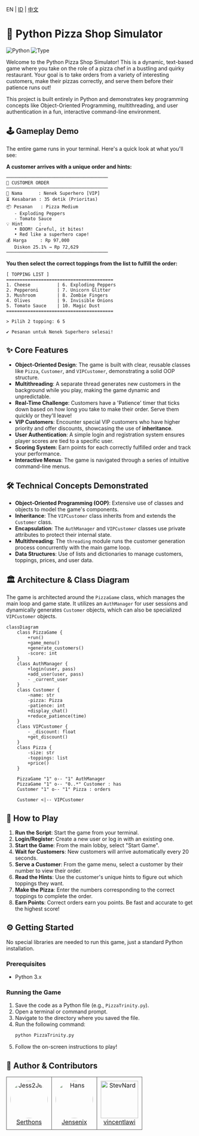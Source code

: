 EN | [ID](docs/READMEid.md) | [中文](docs/READMEcn.md)
# 🍕 Python Pizza Shop Simulator

![Python](https://img.shields.io/badge/python-3.x-blue.svg)
![Type](https://img.shields.io/badge/type-school_project-green.svg)

Welcome to the Python Pizza Shop Simulator! This is a dynamic, text-based game where you take on the role of a pizza chef in a bustling and quirky restaurant. Your goal is to take orders from a variety of interesting customers, make their pizzas correctly, and serve them before their patience runs out!

This project is built entirely in Python and demonstrates key programming concepts like Object-Oriented Programming, multithreading, and user authentication in a fun, interactive command-line environment.

## 🕹️ Gameplay Demo

The entire game runs in your terminal. Here's a quick look at what you'll see:

**A customer arrives with a unique order and hints:**
```
──────────────────────────────────────
🍕 CUSTOMER ORDER
──────────────────────────────────────
👤 Nama      : Nenek Superhero [VIP]
⏳ Kesabaran : 35 detik (Prioritas)
📦 Pesanan   : Pizza Medium
   - Exploding Peppers
   - Tomato Sauce
💡 Hint      :
   • BOOM! Careful, it bites!
   • Red like a superhero cape!
💰 Harga     : Rp 97,000
   Diskon 25.1% → Rp 72,629
──────────────────────────────────────
```

**You then select the correct toppings from the list to fulfill the order:**
```
[ TOPPING LIST ]
========================================
1. Cheese          | 6. Exploding Peppers
2. Pepperoni       | 7. Unicorn Glitter
3. Mushroom        | 8. Zombie Fingers
4. Olives          | 9. Invisible Onions
5. Tomato Sauce    | 10. Magic Dust
========================================

> Pilih 2 topping: 6 5

✔ Pesanan untuk Nenek Superhero selesai!
```

## ✨ Core Features

-   **Object-Oriented Design**: The game is built with clear, reusable classes like `Pizza`, `Customer`, and `VIPCustomer`, demonstrating a solid OOP structure.
-   **Multithreading**: A separate thread generates new customers in the background while you play, making the game dynamic and unpredictable.
-   **Real-Time Challenge**: Customers have a 'Patience' timer that ticks down based on how long you take to make their order. Serve them quickly or they'll leave!
-   **VIP Customers**: Encounter special VIP customers who have higher priority and offer discounts, showcasing the use of **inheritance**.
-   **User Authentication**: A simple login and registration system ensures player scores are tied to a specific user.
-   **Scoring System**: Earn points for each correctly fulfilled order and track your performance.
-   **Interactive Menus**: The game is navigated through a series of intuitive command-line menus.

## 🛠️ Technical Concepts Demonstrated

-   **Object-Oriented Programming (OOP)**: Extensive use of classes and objects to model the game's components.
-   **Inheritance**: The `VIPCustomer` class inherits from and extends the `Customer` class.
-   **Encapsulation**: The `AuthManager` and `VIPCustomer` classes use private attributes to protect their internal state.
-   **Multithreading**: The `threading` module runs the customer generation process concurrently with the main game loop.
-   **Data Structures**: Use of lists and dictionaries to manage customers, toppings, prices, and user data.

## 🏛️ Architecture & Class Diagram

The game is architected around the `PizzaGame` class, which manages the main loop and game state. It utilizes an `AuthManager` for user sessions and dynamically generates `Customer` objects, which can also be specialized `VIPCustomer` objects.

```mermaid
classDiagram
    class PizzaGame {
        +run()
        +game_menu()
        +generate_customers()
        -score: int
    }
    class AuthManager {
        +login(user, pass)
        +add_user(user, pass)
        - _current_user
    }
    class Customer {
        -name: str
        -pizza: Pizza
        -patience: int
        +display_chat()
        +reduce_patience(time)
    }
    class VIPCustomer {
        - _discount: float
        +get_discount()
    }
    class Pizza {
        -size: str
        -toppings: list
        +price()
    }

    PizzaGame "1" o-- "1" AuthManager
    PizzaGame "1" o-- "0..*" Customer : has
    Customer "1" o-- "1" Pizza : orders

    Customer <|-- VIPCustomer
```

## 🚀 How to Play

1.  **Run the Script**: Start the game from your terminal.
2.  **Login/Register**: Create a new user or log in with an existing one.
3.  **Start the Game**: From the main lobby, select "Start Game".
4.  **Wait for Customers**: New customers will arrive automatically every 20 seconds.
5.  **Serve a Customer**: From the game menu, select a customer by their number to view their order.
6.  **Read the Hints**: Use the customer's unique hints to figure out which toppings they want.
7.  **Make the Pizza**: Enter the numbers corresponding to the correct toppings to complete the order.
8.  **Earn Points**: Correct orders earn you points. Be fast and accurate to get the highest score!

## ⚙️ Getting Started

No special libraries are needed to run this game, just a standard Python installation.

### Prerequisites
- Python 3.x

### Running the Game
1.  Save the code as a Python file (e.g., `PizzaTrinity.py`).
2.  Open a terminal or command prompt.
3.  Navigate to the directory where you saved the file.
4.  Run the following command:
    ```sh
    python PizzaTrinity.py
    ```
5.  Follow the on-screen instructions to play!

## 👥 Author & Contributors

<table border="0" cellspacing="10" cellpadding="5">
  <tr>
    <td align="center" style="border: 1px solid #555; padding: 10px;">
      <a href="https://github.com/Serthons">
        <img src="https://github.com/Serthons.png" width="100" height="100" alt="Jess2Jes" style="border-radius: 50%;"/>
      </a>
      <br/>
      <a href="https://github.com/Serthons">Serthons</a>
    </td>
    <td align="center" style="border: 1px solid #555; padding: 10px;">
      <a href="https://github.com/Jensenix">
        <img src="https://github.com/Jensenix.png" width="100" height="100" alt="Hans" style="border-radius: 50%;"/>
      </a>
      <br/>
      <a href="https://github.com/Jensenix">Jensenix</a>
    </td>
    <td align="center" style="border: 1px solid #555; padding: 10px;">
      <a href="https://github.com/vincentlawi">
        <img src="https://github.com/vincentlawi.png" width="100" height="100" alt="StevNard"/>
      </a>
      <br/>
      <a href="https://github.com/vincentlawi">vincentlawi</a>
    </td>
  </tr>
</table>